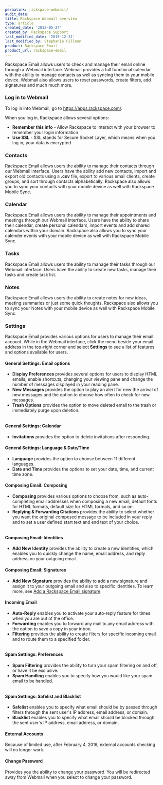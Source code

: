 ```yaml
---
permalink: rackspace-webmail/
audit_date:
title: Rackspace Webmail overview
type: article
created_date: '2012-05-27'
created_by: Rackspace Support
last_modified_date: '2015-12-31'
last_modified_by: Stephanie Fillmon
product: Rackspace Email
product_url: rackspace-email
---
```


Rackspace Email allows users to check and manage their email online
through a Webmail interface. Webmail provides a full functional calendar
with the ability to manage contacts as well as syncing them to your
mobile device. Webmail also allows users to reset passwords, create
filters, add signatures and much much more.

### Log in to Webmail

To log in into Webmail, go to <https://apps.rackspace.com/>.

When you log in, Rackspace allows several options:

- **Remember this info** - Allow Rackspace to interact with your browser to remember your login information
- **Use SSL** - SSL stands for Secure Socket Layer, which means when you log in, your data is encrypted

### Contacts

Rackspace Email allows users the ability to manage
their contacts through our Webmail interface. Users have the ability add
new contacts, import and export old contacts using a **.csv** file, export to
various email clients, create groups, and sort through contacts
alphabetically. Rackspace also allows you to sync your contacts with
your mobile device as well with Rackspace Mobile Sync.

### Calendar

Rackspace Email allows users the ability to manage
their appointments and meetings through our Webmail interface. Users
have the ability to share their calendar, create personal calendars,
import events and add shared calendars within your domain. Rackspace
also allows you to sync your calender events with your mobile device as
well with Rackspace Mobile Sync.

### Tasks

Rackspace Email allows users the ability to manage their
tasks through our Webmail interface. Users have the ability to create
new tasks, manage their tasks and create task list.

### Notes

Rackspace Email allows users the ability to create notes
for new ideas, meeting summaries or just some quick thoughts. Rackspace
also allows you to sync your Notes with your mobile device as well with
Rackspace Mobile Sync.

### Settings

Rackspace Email provides various options for users to
manage their email account. While in the Webmail interface, click the menu beside your email address in the top-right corner and select **Settings** to see a list of features and
options available for users.

#### General Settings: Email options

- **Display Preferences** provides several options for users to display HTML emails, enable shortcuts, changing your viewing pane and change the number of messages displayed in your reading pane.
- **New Messages** provides the option to play an alert for new the arrival of new messages and the option to choose how often to check for new messages.
- **Trash Options** provides the option to move deleted email to the trash or immediately purge upon deletion.

<img src="{% asset_path rackspace-email/rackspace-webmail/Webmail.png %}" alt="" />

#### General Settings: Calendar

- **Invitations** provides the option to delete invitations after responding.

#### General Settings: Language & Date/Time

- **Language** provides the option to choose between 11 different languages.
- **Date and Time** provides the options to set your date, time, and current time zone.

#### Composing Email: Composing

- **Composing** provides various options to choose from, such as auto-completing email addresses when composing a new email, default fonts for HTML formats, default size for HTML formats, and so on.
- **Replying & Forwarding Citations** provides the ability to select whether you want the original composed message to be included in your reply and to set a user defined start text and end text of your choice.

<img src="{% asset_path rackspace-email/rackspace-webmail/Webmail2.png %}" alt="" />

#### Composing Email: Identities

- **Add New Identity** provides the ability to create a new identities, which enables you to quickly change the name, email address, and reply address on your outgoing email.

#### Composing Email: Signatures

- **Add New Signature** provides the ability to add a new signature and assign it to your outgoing email and also to specific identities. To learn more, see [Add a Rackspace Email signature](/how-to/adding-a-signature-to-rackspace-email).

#### Incoming Email

- **Auto-Reply** enables you to activate your auto-reply feature for times when you are out of the office.
- **Forwarding** enables you to forward any mail to any email address with the option to save a copy in your inbox.
- **Filtering** provides the ability to create filters for specific incoming email and to route them to a specified folder.

<img src="{% asset_path rackspace-email/rackspace-webmail/Webmail3.png %}" alt="" />

#### Spam Settings: Preferences

- **Spam Filtering** provides the ability to turn your spam filtering on and off, or have it be exclusive.
- **Spam Handling** enables you to specify how you would like your spam email to be handled.

<img src="{% asset_path rackspace-email/rackspace-webmail/Webmail4.png %}" alt="" />

#### Spam Settings: Safelist and Blacklist

- **Safelist** enables you to specify what email should be by passed through filters through the sent user's IP address, email address, or domain.
- **Blacklist** enables you to specify what email should be blocked through the sent user's IP address, email address, or domain.

#### External Accounts

Because of limited use, after February 4, 2016, external accounts checking will no longer work.

#### Change Password

Provides you the ability to change your password. You will be redirected away from Webmail when you select to change your password.

